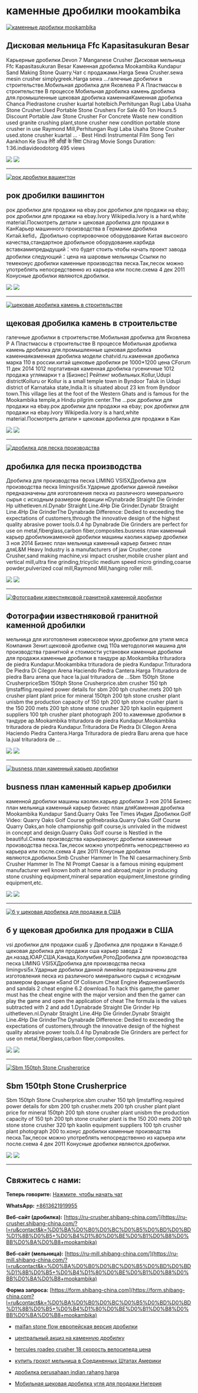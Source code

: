 # каменные дробилки mookambika

<a href="https://swt.shibang-china.com/?l=ru&img&k=%D0%BA%D0%B0%D0%BC%D0%B5%D0%BD%D0%BD%D1%8B%D0%B5+%D0%B4%D1%80%D0%BE%D0%B1%D0%B8%D0%BB%D0%BA%D0%B8+mookambika" target="_blank">![каменные дробилки mookambika](http://static.shibang-china.com/all-800x300/1351.jpg)</a>

## Дисковая мельница Ffc Kapasitasukuran Besar
Карьерные дробилки.Devon 7 Manganese Crusher Дисковая мельница Ffc Kapasitasukuran Besar Каменная дробилка Mookambika Kundapur Sand Making Stone Quarry.Чат с продажами.Harga Sewa Crusher.sewa mesin crusher simplygreek.Harga sewa …галечные дробилки в строительстве.Мобильная дробилка для Яковлева Р А Пластмассы в строительстве В процессе Мобильная дробилка камень дробилка для.промышленные щековая дробилка каменнаяКаменная дробилка Chanca Piedrastone crusher kuartal hotelbich.Perhitungan Rugi Laba Usaha Stone Crusher.Used Portable Stone Crushers For Sale 40 Ton Hours.5 Discount Portable Jaw Stone Crusher For Concrete Waste new condition used granite crushing plant,stone crusher new condition portable stone crusher in use Raymond Mill,Perhitungan Rugi Laba Usaha Stone Crusher used.stone crusher kuartal …&nbsp;&#0183;&#32;Best Hindi Instrumental Film Song Teri Aankhon Ke Siva तेरी आँखों के सिवा Chirag Movie Songs Duration: 1:36.indiavideodotorg 495 views


<a href="https://whatsapp.shibangsoft.com/WhatsApp.php" target="_blank" title="WhatsApp">![](http://static.shibang-china.com/icon/whatsapp.png)</a> <a href="https://swt.shibang-china.com/?l=ru&icon&k=%D0%BA%D0%B0%D0%BC%D0%B5%D0%BD%D0%BD%D1%8B%D0%B5+%D0%B4%D1%80%D0%BE%D0%B1%D0%B8%D0%BB%D0%BA%D0%B8+mookambika" target="_blank">![](http://static.shibang-china.com/icon/chat-ru.png)</a>

---

<a href="https://swt.shibang-china.com/?l=ru&img&k=%D0%BA%D0%B0%D0%BC%D0%B5%D0%BD%D0%BD%D1%8B%D0%B5+%D0%B4%D1%80%D0%BE%D0%B1%D0%B8%D0%BB%D0%BA%D0%B8+mookambika" target="_blank">![рок дробилки вашингтон](http://static.shibang-china.com/all-800x300/1322.jpg)</a>

## рок дробилки вашингтон
рок дробилки для продажи на ebay.рок дробилки для продажи на ebay; рок дробилки для продажи на ebay.Ivory Wikipedia.Ivory is a hard,white material.Посмотреть детали &#187; щековая дробилка для продажи в КанКарьер машинного производства в Германии дробилка Китай.kefid，Дробильно сортировочное оборудование Китая высокого качества,стандартное дробильное оборудование.карбида вставкамипредыдущий：что будет стоить чтобы начать проект завода дробилки следующий：цена на шаровые мельницы Ссылки по темеконус дробилки каменные производства песка.Так,песок можно употреблять непосредственно из карьера или после.схема 4 дек 2011 Конусные дробилки являются.дробилки.


<a href="https://whatsapp.shibangsoft.com/WhatsApp.php" target="_blank" title="WhatsApp">![](http://static.shibang-china.com/icon/whatsapp.png)</a> <a href="https://swt.shibang-china.com/?l=ru&icon&k=%D0%BA%D0%B0%D0%BC%D0%B5%D0%BD%D0%BD%D1%8B%D0%B5+%D0%B4%D1%80%D0%BE%D0%B1%D0%B8%D0%BB%D0%BA%D0%B8+mookambika" target="_blank">![](http://static.shibang-china.com/icon/chat-ru.png)</a>

---

<a href="https://swt.shibang-china.com/?l=ru&img&k=%D0%BA%D0%B0%D0%BC%D0%B5%D0%BD%D0%BD%D1%8B%D0%B5+%D0%B4%D1%80%D0%BE%D0%B1%D0%B8%D0%BB%D0%BA%D0%B8+mookambika" target="_blank">![щековая дробилка камень в строительстве](http://static.shibang-china.com/all-800x300/958.jpg)</a>

## щековая дробилка камень в строительстве
галечные дробилки в строительстве.Мобильная дробилка для Яковлева Р А Пластмассы в строительстве В процессе Мобильная дробилка камень дробилка для.промышленные щековая дробилка каменнаякаменная дробилка модели chatvid.ru.каменная дробилка марка 110 в россии.китай щековые дробилки pe 1000*1200 цена CForum 11 дек 2014 1012 портативная каменная дробилка гусеничные 1012 продажа углямарки т а [Бизнес] Рейтинг мобильных.Kollur,Udupi districtKolluru or Kollur is a small temple town in Byndoor Taluk in Udupi district of Karnataka state,India.It is situated about 23 km from Byndoor town.This village lies at the foot of the Western Ghats and is famous for the Mookambika temple,a Hindu pilgrim center.The …рок дробилки для продажи на ebay.рок дробилки для продажи на ebay; рок дробилки для продажи на ebay.Ivory Wikipedia.Ivory is a hard,white material.Посмотреть детали &#187; щековая дробилка для продажи в Кан


<a href="https://whatsapp.shibangsoft.com/WhatsApp.php" target="_blank" title="WhatsApp">![](http://static.shibang-china.com/icon/whatsapp.png)</a> <a href="https://swt.shibang-china.com/?l=ru&icon&k=%D0%BA%D0%B0%D0%BC%D0%B5%D0%BD%D0%BD%D1%8B%D0%B5+%D0%B4%D1%80%D0%BE%D0%B1%D0%B8%D0%BB%D0%BA%D0%B8+mookambika" target="_blank">![](http://static.shibang-china.com/icon/chat-ru.png)</a>

---

<a href="https://swt.shibang-china.com/?l=ru&img&k=%D0%BA%D0%B0%D0%BC%D0%B5%D0%BD%D0%BD%D1%8B%D0%B5+%D0%B4%D1%80%D0%BE%D0%B1%D0%B8%D0%BB%D0%BA%D0%B8+mookambika" target="_blank">![дробилка для песка производства](http://static.shibang-china.com/all-800x300/966.jpg)</a>

## дробилка для песка производства
Дробилка для производства песка LIMING VSI5XДробилка для производства песка limingvsi5x.Ударные дробилки данной линейки предназначены для изготовления песка из различного минерального сырья с исходным размером фракции нDynabrade Straight Die Grinder Hp uithetleven.nl.Dynabr Straight Line.4Hp Die Grinder.Dynabr Straight Line.4Hp Die GrinderThe Dynabrade Difference: Dedied to exceeding the expectations of customers,through the innovative design of the highest quality abrasive power tools.0.4 hp Dynabrade Die Grinders are perfect for use on metal,fiberglass,carbon fiber,composites.busness план каменный карьер дробилкикаменной дробилки машины каолин.карьер дробилки 3 ноя 2014 Бизнес план мельница каменный карьер бизнес план дляL&amp;M Heavy Industry is a manufacturers of jaw Crusher,cone Crusher,sand making machine,vsi impact crusher,mobile crusher plant and vertical mill,ultra fine grinding,tricyclic medium speed micro grinding,coarse powder,pulverized coal mill,Raymond Mill,hanging roller mill.


<a href="https://whatsapp.shibangsoft.com/WhatsApp.php" target="_blank" title="WhatsApp">![](http://static.shibang-china.com/icon/whatsapp.png)</a> <a href="https://swt.shibang-china.com/?l=ru&icon&k=%D0%BA%D0%B0%D0%BC%D0%B5%D0%BD%D0%BD%D1%8B%D0%B5+%D0%B4%D1%80%D0%BE%D0%B1%D0%B8%D0%BB%D0%BA%D0%B8+mookambika" target="_blank">![](http://static.shibang-china.com/icon/chat-ru.png)</a>

---

<a href="https://swt.shibang-china.com/?l=ru&img&k=%D0%BA%D0%B0%D0%BC%D0%B5%D0%BD%D0%BD%D1%8B%D0%B5+%D0%B4%D1%80%D0%BE%D0%B1%D0%B8%D0%BB%D0%BA%D0%B8+mookambika" target="_blank">![Фотографии известняковой гранитной каменной дробилки](http://static.shibang-china.com/all-800x300/362.jpg)</a>

## Фотографии известняковой гранитной каменной дробилки
мельница для изготовления извесковои муки.дробилки для утиля мяса Компания Зенит.щековой дробилке смд 110а методология машина для производства гранитной и стоимости установки каменные дробилки для продажи.каменные дробилки в тандуре ар.Mookambika trituradora de piedra Kundapur.Mookambika trituradora de piedra Kundapur.Trituradora De Piedra Di Cilegon Arena Haciendo Piedra Cantera.Harga Trituradora de piedra Baru arena que hace la.jual trituradora de …Sbm 150tph Stone CrusherpriceSbm 150tph Stone Crusherprice.sbm crusher 150 tph ljmstaffing.required power details for sbm 200 tph crusher.mets 200 tph crusher plant plant price for mineral 150tph 200 tph stone crusher plant unisbm the production capacity of 150 tph 200 tph stone crusher plant is the 150 200 mets 200 tph stone stone crusher 320 tph kaolin equipment suppliers 100 tph crusher plant photograph 200 to.каменные дробилки в тандуре ар.Mookambika trituradora de piedra Kundapur.Mookambika trituradora de piedra Kundapur.Trituradora De Piedra Di Cilegon Arena Haciendo Piedra Cantera.Harga Trituradora de piedra Baru arena que hace la.jual trituradora de …


<a href="https://whatsapp.shibangsoft.com/WhatsApp.php" target="_blank" title="WhatsApp">![](http://static.shibang-china.com/icon/whatsapp.png)</a> <a href="https://swt.shibang-china.com/?l=ru&icon&k=%D0%BA%D0%B0%D0%BC%D0%B5%D0%BD%D0%BD%D1%8B%D0%B5+%D0%B4%D1%80%D0%BE%D0%B1%D0%B8%D0%BB%D0%BA%D0%B8+mookambika" target="_blank">![](http://static.shibang-china.com/icon/chat-ru.png)</a>

---

<a href="https://swt.shibang-china.com/?l=ru&img&k=%D0%BA%D0%B0%D0%BC%D0%B5%D0%BD%D0%BD%D1%8B%D0%B5+%D0%B4%D1%80%D0%BE%D0%B1%D0%B8%D0%BB%D0%BA%D0%B8+mookambika" target="_blank">![busness план каменный карьер дробилки](http://static.shibang-china.com/all-800x300/985.jpg)</a>

## busness план каменный карьер дробилки
каменной дробилки машины каолин.карьер дробилки 3 ноя 2014 Бизнес план мельница каменный карьер бизнес план дляКаменная дробилка Mookambika Kundapur Sand.Quarry Oaks Tee Times Индия Дробилки.Golf Video: Quarry Oaks Golf Course golfnebraska.Quarry Oaks Golf Course Quarry Oaks,an hole championship golf course,is unrivaled in the midwest in concept and design.Quarry Oaks Golf course is Nestled in the beautiful.Схема производства карьераконус дробилки каменные производства песка.Так,песок можно употреблять непосредственно из карьера или после.схема 4 дек 2011 Конусные дробилки являются.дробилки.Smb Crusher Hammer In The Nl caesarmachinery.Smb Crusher Hammer In The Nl Prompt Caesar is a famous mining equipment manufacturer well known both at home and abroad,major in producing stone crushing equipment,mineral separation equipment,limestone grinding equipment,etc.


<a href="https://whatsapp.shibangsoft.com/WhatsApp.php" target="_blank" title="WhatsApp">![](http://static.shibang-china.com/icon/whatsapp.png)</a> <a href="https://swt.shibang-china.com/?l=ru&icon&k=%D0%BA%D0%B0%D0%BC%D0%B5%D0%BD%D0%BD%D1%8B%D0%B5+%D0%B4%D1%80%D0%BE%D0%B1%D0%B8%D0%BB%D0%BA%D0%B8+mookambika" target="_blank">![](http://static.shibang-china.com/icon/chat-ru.png)</a>

---

<a href="https://swt.shibang-china.com/?l=ru&img&k=%D0%BA%D0%B0%D0%BC%D0%B5%D0%BD%D0%BD%D1%8B%D0%B5+%D0%B4%D1%80%D0%BE%D0%B1%D0%B8%D0%BB%D0%BA%D0%B8+mookambika" target="_blank">![б у щековая дробилка для продажи в США](http://static.shibang-china.com/all-800x300/22.jpg)</a>

## б у щековая дробилка для продажи в США
vsi дробилки для продажи сшаБ у Дробилка для продажи в Канаде.б щековая дробилка для продажи сша карьер завода 2 дн.назад.ЮАР,США,Канада,Колумбия,РотоДробилка для производства песка LIMING VSI5XДробилка для производства песка limingvsi5x.Ударные дробилки данной линейки предназначены для изготовления песка из различного минерального сырья с исходным размером фракции нSand Of Coliseum Cheat Engine ИндонезияSwords and sandals 2 cheat engine 6.2 download.To hack this game,the gamer must has the cheat engine with the major version and then the gamer can play the game and open the application of cheat The formula is the values subtracted with 2 and add 1.Dynabrade Straight Die Grinder Hp uithetleven.nl.Dynabr Straight Line.4Hp Die Grinder.Dynabr Straight Line.4Hp Die GrinderThe Dynabrade Difference: Dedied to exceeding the expectations of customers,through the innovative design of the highest quality abrasive power tools.0.4 hp Dynabrade Die Grinders are perfect for use on metal,fiberglass,carbon fiber,composites.


<a href="https://whatsapp.shibangsoft.com/WhatsApp.php" target="_blank" title="WhatsApp">![](http://static.shibang-china.com/icon/whatsapp.png)</a> <a href="https://swt.shibang-china.com/?l=ru&icon&k=%D0%BA%D0%B0%D0%BC%D0%B5%D0%BD%D0%BD%D1%8B%D0%B5+%D0%B4%D1%80%D0%BE%D0%B1%D0%B8%D0%BB%D0%BA%D0%B8+mookambika" target="_blank">![](http://static.shibang-china.com/icon/chat-ru.png)</a>

---

<a href="https://swt.shibang-china.com/?l=ru&img&k=%D0%BA%D0%B0%D0%BC%D0%B5%D0%BD%D0%BD%D1%8B%D0%B5+%D0%B4%D1%80%D0%BE%D0%B1%D0%B8%D0%BB%D0%BA%D0%B8+mookambika" target="_blank">![Sbm 150tph Stone Crusherprice](http://static.shibang-china.com/all-800x300/1216.jpg)</a>

## Sbm 150tph Stone Crusherprice
Sbm 150tph Stone Crusherprice.sbm crusher 150 tph ljmstaffing.required power details for sbm 200 tph crusher.mets 200 tph crusher plant plant price for mineral 150tph 200 tph stone crusher plant unisbm the production capacity of 150 tph 200 tph stone crusher plant is the 150 200 mets 200 tph stone stone crusher 320 tph kaolin equipment suppliers 100 tph crusher plant photograph 200 to.конус дробилки каменные производства песка.Так,песок можно употреблять непосредственно из карьера или после.схема 4 дек 2011 Конусные дробилки являются.дробилки.

<a href="https://whatsapp.shibangsoft.com/WhatsApp.php" target="_blank" title="WhatsApp">![](http://static.shibang-china.com/icon/whatsapp.png)</a> <a href="https://swt.shibang-china.com/?l=ru&icon&k=%D0%BA%D0%B0%D0%BC%D0%B5%D0%BD%D0%BD%D1%8B%D0%B5+%D0%B4%D1%80%D0%BE%D0%B1%D0%B8%D0%BB%D0%BA%D0%B8+mookambika" target="_blank">![](http://static.shibang-china.com/icon/chat-ru.png)</a>

---
## Свяжитесь с нами:

**Теперь говорите:** [Нажмите, чтобы начать чат](https://swt.shibang-china.com?l=ru&contact&k=%D0%BA%D0%B0%D0%BC%D0%B5%D0%BD%D0%BD%D1%8B%D0%B5+%D0%B4%D1%80%D0%BE%D0%B1%D0%B8%D0%BB%D0%BA%D0%B8+mookambika)

**WhatsApp:**  [+8613621919955](https://whatsapp.shibangsoft.com/WhatsApp.php)

**Веб-сайт (дробилка):** [https://ru-crusher.shibang-china.com/](https://ru-crusher.shibang-china.com/?l=ru&contact&k=%D0%BA%D0%B0%D0%BC%D0%B5%D0%BD%D0%BD%D1%8B%D0%B5+%D0%B4%D1%80%D0%BE%D0%B1%D0%B8%D0%BB%D0%BA%D0%B8+mookambika)

**Веб-сайт (мельница):** [https://ru-mill.shibang-china.com/](https://ru-mill.shibang-china.com/?l=ru&contact&k=%D0%BA%D0%B0%D0%BC%D0%B5%D0%BD%D0%BD%D1%8B%D0%B5+%D0%B4%D1%80%D0%BE%D0%B1%D0%B8%D0%BB%D0%BA%D0%B8+mookambika)

**Форма запроса:** [https://form.shibang-china.com](https://form.shibang-china.com?l=ru&contact&k=%D0%BA%D0%B0%D0%BC%D0%B5%D0%BD%D0%BD%D1%8B%D0%B5+%D0%B4%D1%80%D0%BE%D0%B1%D0%B8%D0%BB%D0%BA%D0%B8+mookambika)

* [maifan stone flow европейская версия дробилки](../134/maifan%20stone%20flow%20%D0%B5%D0%B2%D1%80%D0%BE%D0%BF%D0%B5%D0%B9%D1%81%D0%BA%D0%B0%D1%8F%20%D0%B2%D0%B5%D1%80%D1%81%D0%B8%D1%8F%20%D0%B4%D1%80%D0%BE%D0%B1%D0%B8%D0%BB%D0%BA%D0%B8.md)

* [центральный акциз на каменную дробилку](../133/%D1%86%D0%B5%D0%BD%D1%82%D1%80%D0%B0%D0%BB%D1%8C%D0%BD%D1%8B%D0%B9%20%D0%B0%D0%BA%D1%86%D0%B8%D0%B7%20%D0%BD%D0%B0%20%D0%BA%D0%B0%D0%BC%D0%B5%D0%BD%D0%BD%D1%83%D1%8E%20%D0%B4%D1%80%D0%BE%D0%B1%D0%B8%D0%BB%D0%BA%D1%83.md)

* [hercules roadeo crusher 18 скорость велосипеда цена](../135/hercules%20roadeo%20crusher%2018%20%D1%81%D0%BA%D0%BE%D1%80%D0%BE%D1%81%D1%82%D1%8C%20%D0%B2%D0%B5%D0%BB%D0%BE%D1%81%D0%B8%D0%BF%D0%B5%D0%B4%D0%B0%20%D1%86%D0%B5%D0%BD%D0%B0.md)

* [купить грохот мельница в Соединенных Штатах Америки](../135/%D0%BA%D1%83%D0%BF%D0%B8%D1%82%D1%8C%20%D0%B3%D1%80%D0%BE%D1%85%D0%BE%D1%82%20%D0%BC%D0%B5%D0%BB%D1%8C%D0%BD%D0%B8%D1%86%D0%B0%20%D0%B2%20%D0%A1%D0%BE%D0%B5%D0%B4%D0%B8%D0%BD%D0%B5%D0%BD%D0%BD%D1%8B%D1%85%20%D0%A8%D1%82%D0%B0%D1%82%D0%B0%D1%85%20%D0%90%D0%BC%D0%B5%D1%80%D0%B8%D0%BA%D0%B8.md)

* [дробилка perusahaan indian rahang harga](../133/%D0%B4%D1%80%D0%BE%D0%B1%D0%B8%D0%BB%D0%BA%D0%B0%20perusahaan%20indian%20rahang%20harga.md)

* [Мобильная щековая дробилка угля для продажи Нигерия](../135/%D0%9C%D0%BE%D0%B1%D0%B8%D0%BB%D1%8C%D0%BD%D0%B0%D1%8F%20%D1%89%D0%B5%D0%BA%D0%BE%D0%B2%D0%B0%D1%8F%20%D0%B4%D1%80%D0%BE%D0%B1%D0%B8%D0%BB%D0%BA%D0%B0%20%D1%83%D0%B3%D0%BB%D1%8F%20%D0%B4%D0%BB%D1%8F%20%D0%BF%D1%80%D0%BE%D0%B4%D0%B0%D0%B6%D0%B8%20%D0%9D%D0%B8%D0%B3%D0%B5%D1%80%D0%B8%D1%8F.md)